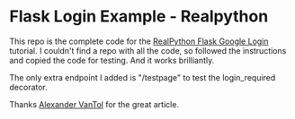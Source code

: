 # Flask Login Example - Realpython

This repo is the complete code for the [RealPython Flask Google Login](https://realpython.com/flask-google-login/) tutorial. I couldn't find a repo with all the code, so followed the instructions and copied the code for testing. And it works brilliantly. 

The only extra endpoint I added is "/testpage" to test the login_required decorator. 

Thanks [Alexander VanTol](https://realpython.com/flask-google-login/) for the great article. 

